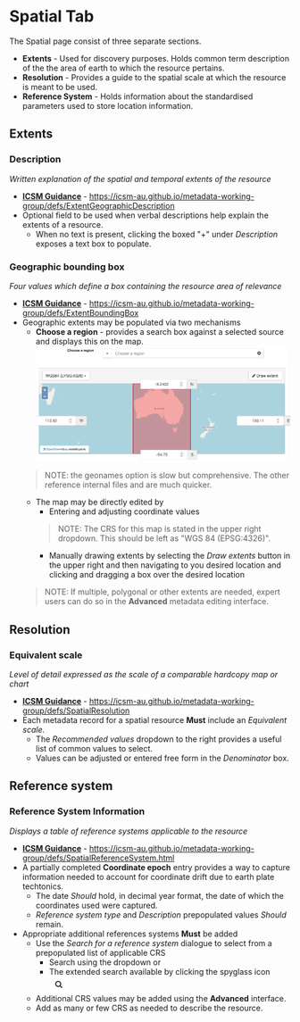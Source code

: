 # Spatial Tab
The Spatial page consist of three separate sections.
* **Extents** - Used for discovery purposes. Holds common term description of the the area of earth to which the resource pertains. 
* **Resolution** - Provides a guide to the spatial scale at which the resource is meant to be used.
* **Reference System** - Holds information about the standardised parameters used to store location information.

## Extents

### Description
_Written explanation of the spatial and temporal extents of the resource_
* **[ICSM Guidance](https://icsm-au.github.io/metadata-working-group/defs/ExtentGeographicDescription)** - https://icsm-au.github.io/metadata-working-group/defs/ExtentGeographicDescription
* Optional field to be used when verbal descriptions help explain the extents of a resource.
    * When no text is present, clicking the boxed "+" under _Description_ exposes a text box to populate.

### Geographic bounding box
_Four values which define a box containing the resource area of relevance_
* **[ICSM Guidance](https://icsm-au.github.io/metadata-working-group/defs/ExtentBoundingBox)** - https://icsm-au.github.io/metadata-working-group/defs/ExtentBoundingBox
* Geographic extents may be populated via two mechanisms
    * **Choose a region** - provides a search box against a selected source and displays this on the map. ![Choose a region](/images/chooseRegion.png)
    >NOTE: the geonames option is slow but comprehensive. The other reference internal files and are much quicker.
    * The map may be directly edited by 
        * Entering and adjusting coordinate values
        >NOTE: The CRS for this map is stated in the upper right dropdown. This should be left as "WGS 84 (EPSG:4326)".
        * Manually drawing extents by selecting the _Draw extents_ button in the upper right and then navigating to you desired location and clicking and dragging a box over the desired location
    >NOTE: If multiple, polygonal or other extents are needed, expert users can do so in the **Advanced** metadata editing interface.

## Resolution

### Equivalent scale
_Level of detail expressed as the scale of a comparable hardcopy map or chart_
* **[ICSM Guidance](https://icsm-au.github.io/metadata-working-group/defs/SpatialResolution)** - https://icsm-au.github.io/metadata-working-group/defs/SpatialResolution
* Each metadata record for a spatial resource **Must** include an _Equivalent scale_.
    * The _Recommended values_ dropdown to the right provides a useful list of common values to select.
    * Values can be adjusted or entered free form in the _Denominator_ box.

## Reference system

### Reference System Information
_Displays a table of reference systems applicable to the resource_
* **[ICSM Guidance](https://icsm-au.github.io/metadata-working-group/defs/SpatialReferenceSystem.html)** - https://icsm-au.github.io/metadata-working-group/defs/SpatialReferenceSystem.html
* A partially completed **Coordinate epoch** entry provides a way to capture information needed to account for coordinate drift due to earth plate techtonics.
    * The date _Should_ hold, in decimal year format, the date of which the coordinates used were captured.
    * _Reference system type_ and _Description_ prepopulated values _Should_ remain.
* Appropriate additional references systems **Must** be added
    * Use the _Search for a reference system_ dialogue to select from a prepopulated list of applicable CRS
        * Search using the dropdown or
        * The extended search available by clicking the spyglass icon ![spyglass](/images/spyglass.png)
    * Additional CRS values may be added using the **Advanced** interface.
    * Add as many or few CRS as needed to describe the resource.
